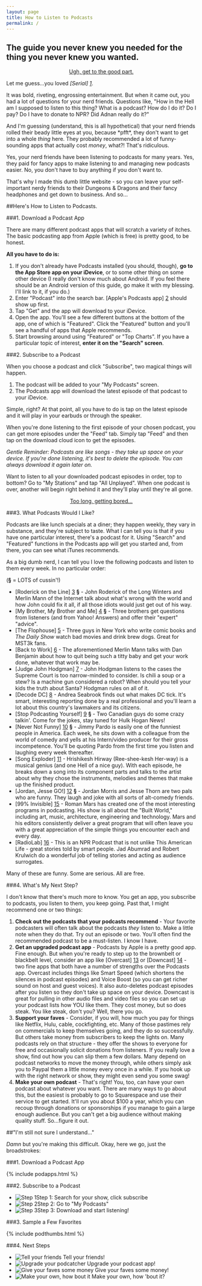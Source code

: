 ```yaml
---
layout: page
title: How to Listen to Podcasts
permalink: /
---
```


## The guide you never knew you needed for the thing you never knew you wanted.

<p align="center" class="breather"><a href="#boooring" class="button-link">Ugh, get to the good part.</a></p>

Let me guess...you loved *[Serial] [1]*.

It was bold, riveting, engrossing entertainment. But when it came out, you had a lot of questions for your nerd friends. Questions like, "How in the Hell am I supposed to listen to this thing? What is a podcast? How do I do it? Do I pay? Do I have to donate to NPR? Did Adnan really do it?"

And I'm guessing (understand, this is all hypothetical) that your nerd friends rolled their beady little eyes at you, because \*pfft\*, they don't want to get into a whole *thing* here. They probably recommended a lot of funny-sounding apps that actually cost *money*, what?! That's ridiculous.

Yes, your nerd friends have been listening to podcasts for many years. Yes, they paid for fancy apps to make listening to and managing new podcasts easier. No, you don't have to buy anything if you don't want to.

That's why I made this dumb little website - so you can leave your self-important nerdy friends to their Dungeons & Dragons and their fancy headphones and get down to business. And so...

<a id="boooring"></a>

##Here's How to Listen to Podcasts.

###1. Download a Podcast App

There are many different podcast apps that will scratch a variety of itches. The basic podcasting app from Apple (which is free) is pretty good, to be honest.

__All you have to do is:__

1. If you don't already have Podcasts installed (you should, though), __go to the App Store app on your iDevice__, or to some other thing on some other device (I really don't know much about Android. If you feel there should be an Android version of this guide, go make it with my blessing. I'll link to it, if you do.)
1. Enter "Podcast" into the search bar. [Apple's Podcasts app] [2] should show up first.
1. Tap "Get" and the app will download to your iDevice.
1. Open the app. You'll see a few different buttons at the bottom of the app, one of which is "Featured". Click the "Featured" button and you'll see a handful of apps that Apple recommends.
1. Start browsing around using "Featured" or "Top Charts". If you have a particular topic of interest, __enter it on the "Search" screen__.

###2. Subscribe to a Podcast

When you choose a podcast and click "Subscribe", two magical things will happen.

1. The podcast will be added to your "My Podcasts" screen.
1. The Podcasts app will download the latest episode of that podcast to your iDevice.

Simple, right? At that point, all you have to do is tap on the latest episode and it will play in your earbuds or through the speaker.

When you're done listening to the first episode of your chosen podcast, you can get more episodes under the "Feed" tab. Simply tap "Feed" and then tap on the download cloud icon to get the episodes.

<em>Gentle Reminder: Podcasts are like songs - they take up space on your device. If you're done listening, it's best to delete the episode. You can always download it again later on.</em>

Want to listen to all your downloaded podcast episodes in order, top to bottom? Go to "My Stations" and tap "All Unplayed". When one podcast is over, another will begin right behind it and they'll play until they're all gone.

<p align="center" class="breather"><a href="#somuchreading" class="button-link">Too long, getting bored...</a></p>

###3. What Podcasts Would I Like?

Podcasts are like lunch specials at a diner; they happen weekly, they vary in substance, and they're subject to taste. What I can tell you is that if you have one particular interest, there's a podcast for it. Using "Search" and "Featured" functions in the Podcasts app will get you started and, from there, you can see what iTunes recommends.

As a big dumb nerd, I can tell you I love the following podcasts and listen to them every week. In no particular order:

(__§__ = LOTS of cussin'!)

* [Roderick on the Line] [3] __§__ - John Roderick of the Long Winters and Merlin Mann of the Internet talk about what's wrong with the world and how John could fix it all, if all those idiots would just get out of his way.
* [My Brother, My Brother and Me] [4] __§__ - Three brothers get questions from listeners (and from Yahoo! Answers) and offer their "expert" "advice".
* [The Flophouse] [5] - Three guys in New York who write comic books and *The Daily Show* watch bad movies and drink brew dogs. Great for MST3k fans.
* [Back to Work] [6] - The aforementioned Merlin Mann talks with Dan Benjamin about how to quit being such a titty baby and get your work done, whatever that work may be.
* [Judge John Hodgman] [7] - John Hodgman listens to the cases the Supreme Court is too narrow-minded to consider. Is chili a soup or a stew? Is a machine gun considered a robot? When should you tell your kids the truth about Santa? Hodgman rules on all of it.
* [Decode DC] [8] - Andrea Seabrook finds out what makes DC tick. It's smart, interesting reporting done by a real professional and you'll learn a lot about this country's lawmakers and its citizens.
* [Stop Podcasting Yourself] [9] __§__ - Two Canadian guys do some crazy talkin'. Come for the jokes, stay tuned for Hulk Hogan News!
* [Never Not Funny] [10] __§__ - Jimmy Pardo is easily one of the funniest people in America. Each week, he sits down with a colleague from the world of comedy and yells at his Intern/video producer for their gross incompetence. You'll be quoting Pardo from the first time you listen and laughing every week thereafter.
* [Song Exploder] [11] - Hrishikesh Hirway (Ree-shee-kesh Her-way) is a musical genius (and one Hell of a nice guy). With each episode, he breaks down a song into its component parts and talks to the artist about why they chose the instruments, melodies and themes that make up the finished product.
* [Jordan, Jesse GO!] [12] __§__ - Jordan Morris and Jesse Thorn are two pals who are funny. They laugh and joke with all sorts of alt-comedy friends.
* [99% Invisible] [15] - Roman Mars has created one of the most interesting programs in podcasting. His show is all about the "Built World," including art, music, architecture, engineering and technology. Mars and his editors consistently deliver a great program that will often leave you with a great appreciation of the simple things you encounter each and every day.
* [RadioLab] [16] - This is an NPR Podcast that is not unlike This American Life - great stories told by smart people. Jad Abumrad and Robert Krulwich do a wonderful job of telling stories and acting as audience surrogates.

Many of these are funny. Some are serious. All are free.

###4. What's My Next Step?

I don't know that there's much more to know. You get an app, you subscribe to podcasts, you listen to them, you keep going. Past that, I might recommend one or two things:

1. __Check out the podcasts that your podcasts recommend__ - Your favorite podcasters will often talk about the podcasts *they* listen to. Make a little note when they do that. Try out an episode or two. You'll often find the recommended podcast to be a must-listen. I know I have.
2. __Get an upgraded podcast app__ - Podcasts by Apple is a pretty good app. Fine enough. But when you're ready to step up to the brownbelt or blackbelt level, consider an app like [Overcast] [13] or [Downcast] [14] - two fine apps that both have a number of strengths over the Podcasts app. Overcast includes things like Smart Speed (which shortens the silences in podcast episodes) and Voice Boost (so you can get richer sound on host and guest voices). It also auto-deletes podcast episodes after you listen so they don't take up space on your device. Downcast is great for pulling in other audio files and video files so you can set up your podcast lists how YOU like them. They cost money, but so does steak. You like steak, don't you? Well, there you go.
3. __Support your faves__ - Consider, if you will, how much you pay for things like Netflix, Hulu, cable, cockfighting, etc. Many of those pastimes rely on commercials to keep themselves going, and they do so successfully. But others take money from subscribers to keep the lights on. Many podcasts rely on that structure - they offer the shows to everyone for free and occasionally solicit donations from listeners. If you really love a show, find out how you can slip them a few dollars. Many depend on podcast networks to move the money through, while others simply ask you to Paypal them a little money every once in a while. If you hook up with the right network or show, they might even send you some swag!
4. __Make your own podcast__ - That's right! You, too, can have your own podcast about whatever you want. There are many ways to go about this, but the easiest is probably to go to Squarespace and use their service to get started. It'll run you about $100 a year, which you can recoup through donations or sponsorships if you manage to gain a large enough audience. But you can't get a big audience without making quality stuff. So...figure it out.

##"I'm still not sure I understand..."

<a id="somuchreading" name="somuchreading"></a>

*Damn* but you're making this difficult. Okay, here we go, just the broadstrokes:

###1. Download a Podcast App

{% include podapps.html %}

###2. Subscribe to a Podcast

<ul class="finalicons">
  <li><img src="/images/poddown3.PNG" alt="Step 1" title="" />Step 1: Search for your show, click subscribe</li>
  <li><img src="/images/poddown2.PNG" alt="Step 2" title="" />Step 2: Go to "My Podcasts"</li>
  <li><img src="/images/poddown1.PNG" alt="Step 3" title="" />Step 3: Download and start listening!</li>
</ul>

###3. Sample a Few Favorites

{% include podthumbs.html %}

###4. Next Steps

<ul class="finalicons">
  <li> <img src="/images/podc_talk_logo.png" alt="Tell your friends" title="" /> Tell your friends!</li>
  <li> <img src="/images/podc_upgrade_logo.png" alt="Upgrade your podcatcher" title="" /> Upgrade your podcast app!</li>
  <li> <img src="/images/podc_money_logo.png" alt="Give your faves some money" title="" /> Give your faves some money!</li>
  <li> <img src="/images/podc_mic_logo.png" alt="Make your own, how bout it" title="" /> Make your own, how 'bout it?</li>
</ul>

[ugh]: #boooring
[1]: http://serialpodcast.com
[2]: https://itunes.apple.com/us/app/podcasts/id525463029?mt=8
[3]: http://www.merlinmann.com/roderick/
[4]: http://www.maximumfun.org/shows/my-brother-my-brother-and-me
[5]: http://www.flophousepodcast.com/
[6]: http://5by5.tv/b2w
[7]: http://www.maximumfun.org/shows/judge-john-hodgman
[8]: http://www.decodedc.com
[9]: http://www.maximumfun.org/shows/stop-podcasting-yourself
[10]: http://pardcast.com
[11]: http://songexploder.net
[12]: http://www.maximumfun.org/shows/jordan-jesse-go
[13]: https://overcast.fm
[14]: http://www.downcastapp.com
[15]: http://99pi.org
[16]: http://www.radiolab.org/
